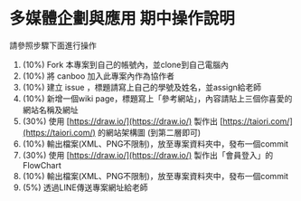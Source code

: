 多媒體企劃與應用 期中操作說明
=====
請參照步驟下面進行操作</br>
1. (10%) Fork 本專案到自己的帳號內，並clone到自己電腦內
2. (10%) 將 canboo 加入此專案內作為協作者
3. (10%) 建立 issue ，標題請寫上自己的學號及姓名，並assign給老師
4. (10%) 新增一個wiki page，標題寫上「參考網站」，內容請貼上三個你喜愛的網站名稱及網址
5. (30%) 使用 [https://draw.io/](https://draw.io/) 製作出 [https://taiori.com/](https://taiori.com/) 的網站架構圖 (到第二層即可) 
6. (10%) 輸出檔案(XML、PNG不限制)，放至專案資料夾中，發布一個commit
7. (30%) 使用 [https://draw.io/](https://draw.io/) 製作出「會員登入」的 FlowChart
8. (10%) 輸出檔案(XML、PNG不限制)，放至專案資料夾中，發布一個commit
9. (5%) 透過LINE傳送專案網址給老師